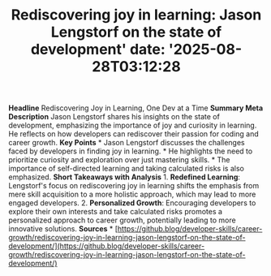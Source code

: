 ﻿---
title: "Rediscovering joy in learning: Jason Lengstorf on the state of development'
date: '2025-08-28T03:12:28"
category: "Markets"
summary: ""
slug: "rediscovering joy in learning jason lengstorf on the state o"
source_urls:
  - "https://github.blog/developer-skills/career-growth/rediscovering-joy-in-learning-jason-lengstorf-on-the-state-of-development/"
seo:
  title: "Rediscovering joy in learning: Jason Lengstorf on the state of development | Hash n Hedge'
  description: '"
  keywords: ["news", "markets", "brief"]
---
**Headline** Rediscovering Joy in Learning, One Dev at a Time  **Summary Meta Description** Jason Lengstorf shares his insights on the state of development, emphasizing the importance of joy and curiosity in learning. He reflects on how developers can rediscover their passion for coding and career growth.  **Key Points**  * Jason Lengstorf discusses the challenges faced by developers in finding joy in learning. * He highlights the need to prioritize curiosity and exploration over just mastering skills. * The importance of self-directed learning and taking calculated risks is also emphasized.  **Short Takeaways with Analysis**  1. **Redefined Learning**: Lengstorf's focus on rediscovering joy in learning shifts the emphasis from mere skill acquisition to a more holistic approach, which may lead to more engaged developers. 2. **Personalized Growth**: Encouraging developers to explore their own interests and take calculated risks promotes a personalized approach to career growth, potentially leading to more innovative solutions.  **Sources** * [https://github.blog/developer-skills/career-growth/rediscovering-joy-in-learning-jason-lengstorf-on-the-state-of-development/](https://github.blog/developer-skills/career-growth/rediscovering-joy-in-learning-jason-lengstorf-on-the-state-of-development/) 
